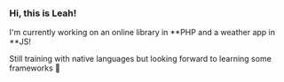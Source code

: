 ### Hi, this is Leah!

I'm currently working on an online library in **PHP and a weather app in **JS!

Still training with native languages but looking forward to learning some frameworks 🛫
